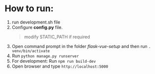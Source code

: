 # How to run:
1. run development.sh file
2. Configure **config.py** file. 
    > modify STATIC_PATH if required
3. Open command prompt in the folder *flask-vue-setup* and then run `. venv/bin/activate`
4. Run `python manage.py runserver`
5. For development: Run `npm run build-dev`
6. Open browser and type `http://localhost:5000`

